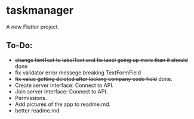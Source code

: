 # taskmanager

A new Flutter project.

## To-Do: 

   - ~~change hintText to labelText and fix label going up more than it should~~ done
   - fix validator error messege breaking TextFormField
   - ~~fix value getting deleted after locking company code field~~ done.
   - Create server interface: Connect to API.
   - Join server interface: Connect to API.
   - Permissions.
   - Add pictures of the app to readme.md.
   - better readme.md
